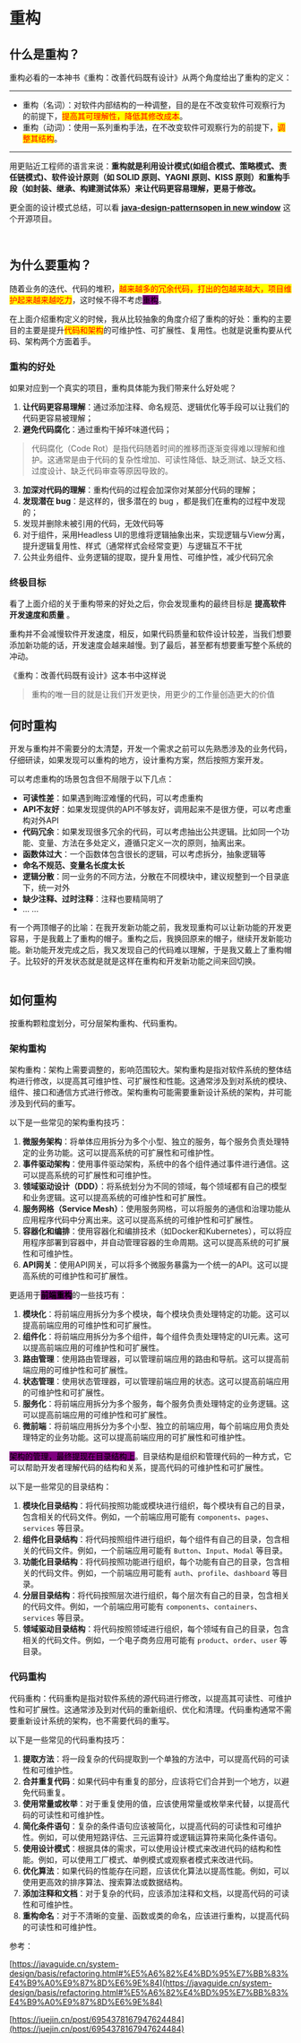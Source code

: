 # 重构

## 什么是重构？

重构必看的一本神书《重构：改善代码既有设计》从两个角度给出了重构的定义：

***

* 重构（名词）：对软件内部结构的一种调整，目的是在不改变软件可观察行为的前提下，<mark style="color:red;">提高其可理解性，降低其修改成本</mark>。
* 重构（动词）：使用一系列重构手法，在不改变软件可观察行为的前提下，<mark style="color:red;">调整其结构</mark>。

***

用更贴近工程师的语言来说：**重构就是利用设计模式(如组合模式、策略模式、责任链模式)、软件设计原则（如 SOLID 原则、YAGNI 原则、KISS 原则）和重构手段（如封装、继承、构建测试体系）来让代码更容易理解，更易于修改。**

更全面的设计模式总结，可以看 [**java-design-patternsopen in new window**](https://github.com/iluwatar/java-design-patterns) 这个开源项目。

<figure><img src="../.gitbook/assets/image.png" alt=""><figcaption></figcaption></figure>

<figure><img src="../.gitbook/assets/image (1).png" alt=""><figcaption></figcaption></figure>

## 为什么要重构？

随着业务的迭代、代码的堆积，<mark style="color:red;">越来越多的冗余代码，打出的包越来越大，项目维护起来越来越吃力</mark>，这时候不得不考虑<mark style="background-color:purple;">重构</mark>。

在上面介绍重构定义的时候，我从比较抽象的角度介绍了重构的好处：重构的主要目的主要是提升<mark style="color:red;">代码和架构</mark>的可维护性、可扩展性、复用性。也就是说重构要从代码、架构两个方面着手。

### 重构的好处

如果对应到一个真实的项目，重构具体能为我们带来什么好处呢？

1. **让代码更容易理解**：通过添加注释、命名规范、逻辑优化等手段可以让我们的代码更容易被理解；
2. **避免代码腐化**：通过重构干掉坏味道代码；

> 代码腐化（Code Rot）是指代码随着时间的推移而逐渐变得难以理解和维护。这通常是由于代码的复杂性增加、可读性降低、缺乏测试、缺乏文档、过度设计、缺乏代码审查等原因导致的。

3. **加深对代码的理解**：重构代码的过程会加深你对某部分代码的理解；
4. **发现潜在 bug**：是这样的，很多潜在的 bug ，都是我们在重构的过程中发现的；
5. 发现并删除未被引用的代码，无效代码等
6. 对于组件，采用Headless UI的思维将逻辑抽象出来，实现逻辑与View分离，提升逻辑复用性、样式（通常样式会经常变更）与逻辑互不干扰
7. 公共业务组件、业务逻辑的提取，提升复用性、可维护性，减少代码冗余

### 终极目标

看了上面介绍的关于重构带来的好处之后，你会发现重构的最终目标是 **提高软件开发速度和质量** 。

重构并不会减慢软件开发速度，相反，如果代码质量和软件设计较差，当我们想要添加新功能的话，开发速度会越来越慢。到了最后，甚至都有想要重写整个系统的冲动。

《重构：改善代码既有设计》这本书中这样说

> 重构的唯一目的就是让我们开发更快，用更少的工作量创造更大的价值

## 何时重构

开发与重构并不需要分的太清楚，开发一个需求之前可以先熟悉涉及的业务代码，仔细研读，如果发现可以重构的地方，设计重构方案，然后按照方案开发。

可以考虑重构的场景包含但不局限于以下几点：

* **可读性差**：如果遇到晦涩难懂的代码，可以考虑重构
* **API不友好**：如果发现提供的API不够友好，调用起来不是很方便，可以考虑重构对外API
* **代码冗余**：如果发现很多冗余的代码，可以考虑抽出公共逻辑。比如同一个功能、变量、方法在多处定义，遵循只定义一次的原则，抽离出来。
* **函数体过大**：一个函数体包含很长的逻辑，可以考虑拆分，抽象逻辑等
* **命名不规范、变量名长度太长**
* **逻辑分散**：同一业务的不同方法，分散在不同模块中，建议规整到一个目录底下，统一对外
* **缺少注释、过时注释**：注释也要精简明了
* ... ...

有一个两顶帽子的比喻：在我开发新功能之前，我发现重构可以让新功能的开发更容易，于是我戴上了重构的帽子。重构之后，我换回原来的帽子，继续开发新能功能。新功能开发完成之后，我又发现自己的代码难以理解，于是我又戴上了重构帽子。比较好的开发状态就是就是这样在重构和开发新功能之间来回切换。

<figure><img src="../.gitbook/assets/{83EA15BC-9A91-4249-B9E9-DA25F942B8E3}.png" alt=""><figcaption></figcaption></figure>

## 如何重构

按重构颗粒度划分，可分层架构重构、代码重构。

### 架构重构

架构重构：架构上需要调整的，影响范围较大。架构重构是指对软件系统的整体结构进行修改，以提高其可维护性、可扩展性和性能。这通常涉及到对系统的模块、组件、接口和通信方式进行修改。架构重构可能需要重新设计系统的架构，并可能涉及到代码的重写。

以下是一些常见的架构重构技巧：

1. **微服务架构**：将单体应用拆分为多个小型、独立的服务，每个服务负责处理特定的业务功能。这可以提高系统的可扩展性和可维护性。
2. **事件驱动架构**：使用事件驱动架构，系统中的各个组件通过事件进行通信。这可以提高系统的可扩展性和可维护性。
3. **领域驱动设计（DDD）**：将系统划分为不同的领域，每个领域都有自己的模型和业务逻辑。这可以提高系统的可维护性和可扩展性。
4. **服务网格（Service Mesh）**：使用服务网格，可以将服务的通信和治理功能从应用程序代码中分离出来。这可以提高系统的可维护性和可扩展性。
5. **容器化和编排**：使用容器化和编排技术（如Docker和Kubernetes），可以将应用程序部署到容器中，并自动管理容器的生命周期。这可以提高系统的可扩展性和可维护性。
6. **API网关**：使用API网关，可以将多个微服务暴露为一个统一的API。这可以提高系统的可维护性和可扩展性。

更适用于<mark style="background-color:purple;">**前端重构**</mark>的一些技巧有：

1. **模块化**：将前端应用拆分为多个模块，每个模块负责处理特定的功能。这可以提高前端应用的可维护性和可扩展性。
2. **组件化**：将前端应用拆分为多个组件，每个组件负责处理特定的UI元素。这可以提高前端应用的可维护性和可扩展性。
3. **路由管理**：使用路由管理器，可以管理前端应用的路由和导航。这可以提高前端应用的可维护性和可扩展性。
4. **状态管理**：使用状态管理器，可以管理前端应用的状态。这可以提高前端应用的可维护性和可扩展性。
5. **服务化**：将前端应用拆分为多个服务，每个服务负责处理特定的业务逻辑。这可以提高前端应用的可维护性和可扩展性。
6. **微前端**：将前端应用拆分为多个小型、独立的前端应用，每个前端应用负责处理特定的业务功能。这可以提高前端应用的可扩展性和可维护性。

<mark style="background-color:purple;">架构的管理，最终提现在目录结构上</mark>。目录结构是组织和管理代码的一种方式，它可以帮助开发者理解代码的结构和关系，提高代码的可维护性和可扩展性。

以下是一些常见的目录结构：

1. **模块化目录结构**：将代码按照功能或模块进行组织，每个模块有自己的目录，包含相关的代码文件。例如，一个前端应用可能有 `components`、`pages`、`services` 等目录。
2. **组件化目录结构**：将代码按照组件进行组织，每个组件有自己的目录，包含相关的代码文件。例如，一个前端应用可能有 `Button`、`Input`、`Modal` 等目录。
3. **功能化目录结构**：将代码按照功能进行组织，每个功能有自己的目录，包含相关的代码文件。例如，一个前端应用可能有 `auth`、`profile`、`dashboard` 等目录。
4. **分层目录结构**：将代码按照层次进行组织，每个层次有自己的目录，包含相关的代码文件。例如，一个前端应用可能有 `components`、`containers`、`services` 等目录。
5. **领域驱动目录结构**：将代码按照领域进行组织，每个领域有自己的目录，包含相关的代码文件。例如，一个电子商务应用可能有 `product`、`order`、`user` 等目录。

### 代码重构

代码重构：代码重构是指对软件系统的源代码进行修改，以提高其可读性、可维护性和可扩展性。这通常涉及到对代码的重新组织、优化和清理。代码重构通常不需要重新设计系统的架构，也不需要代码的重写。

以下是一些常见的代码重构技巧：

1. **提取方法**：将一段复杂的代码提取到一个单独的方法中，可以提高代码的可读性和可维护性。
2. **合并重复代码**：如果代码中有重复的部分，应该将它们合并到一个地方，以避免代码重复。
3. **使用常量或枚举**：对于重复使用的值，应该使用常量或枚举来代替，以提高代码的可读性和可维护性。
4. **简化条件语句**：复杂的条件语句应该被简化，以提高代码的可读性和可维护性。例如，可以使用短路评估、三元运算符或逻辑运算符来简化条件语句。
5. **使用设计模式**：根据具体的需求，可以使用设计模式来改进代码的结构和性能。例如，可以使用工厂模式、单例模式或观察者模式来改进代码。
6. **优化算法**：如果代码的性能存在问题，应该优化算法以提高性能。例如，可以使用更高效的排序算法、搜索算法或数据结构。
7. **添加注释和文档**：对于复杂的代码，应该添加注释和文档，以提高代码的可读性和可维护性。
8. **重构命名**：对于不清晰的变量、函数或类的命名，应该进行重构，以提高代码的可读性和可维护性。



参考：

[https://javaguide.cn/system-design/basis/refactoring.html#%E5%A6%82%E4%BD%95%E7%BB%83%E4%B9%A0%E9%87%8D%E6%9E%84](https://javaguide.cn/system-design/basis/refactoring.html#%E5%A6%82%E4%BD%95%E7%BB%83%E4%B9%A0%E9%87%8D%E6%9E%84)

[https://juejin.cn/post/6954378167947624484](https://juejin.cn/post/6954378167947624484)





